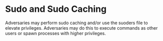 # Sudo and Sudo Caching

Adversaries may perform sudo caching and/or use the suoders file to elevate privileges. Adversaries may do this to execute commands as other users or spawn processes with higher privileges.